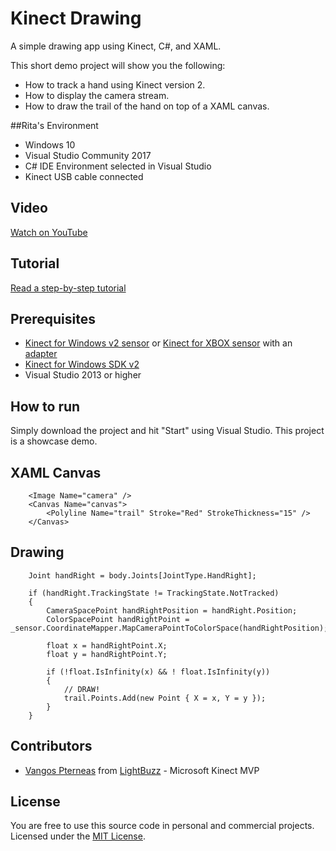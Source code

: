 # Kinect Drawing
A simple drawing app using Kinect, C#, and XAML.

This short demo project will show you the following:
* How to track a hand using Kinect version 2.
* How to display the camera stream.
* How to draw the trail of the hand on top of a XAML canvas.

##Rita's Environment
*  Windows 10
*  Visual Studio Community 2017
*  C# IDE Environment selected in Visual Studio
*  Kinect USB cable connected


## Video
[Watch on YouTube](https://youtu.be/8fTNLHeUXQg)

## Tutorial
[Read a step-by-step tutorial](http://pterneas.com/?p=2244&preview=true)

## Prerequisites
* [Kinect for Windows v2 sensor](http://amzn.to/1DQtBSV) or [Kinect for XBOX sensor](http://amzn.to/1AvdswC) with an [adapter](http://amzn.to/1wPJG55)
* [Kinect for Windows SDK v2](http://www.microsoft.com/en-us/download/details.aspx?id=44561)
* Visual Studio 2013 or higher

## How to run
Simply download the project and hit "Start" using Visual Studio. This project is a showcase demo.

## XAML Canvas

		<Image Name="camera" />
		<Canvas Name="canvas">
			<Polyline Name="trail" Stroke="Red" StrokeThickness="15" />
		</Canvas>

## Drawing

		Joint handRight = body.Joints[JointType.HandRight];

		if (handRight.TrackingState != TrackingState.NotTracked)
		{
			CameraSpacePoint handRightPosition = handRight.Position;
			ColorSpacePoint handRightPoint = _sensor.CoordinateMapper.MapCameraPointToColorSpace(handRightPosition);

			float x = handRightPoint.X;
			float y = handRightPoint.Y;

			if (!float.IsInfinity(x) && ! float.IsInfinity(y))
			{
				// DRAW!
				trail.Points.Add(new Point { X = x, Y = y });
			}
		}

## Contributors
* [Vangos Pterneas](http://pterneas.com) from [LightBuzz](http://lightbuzz.com) - Microsoft Kinect MVP

## License
You are free to use this source code in personal and commercial projects. Licensed under the [MIT License](https://github.com/LightBuzz/Kinect-Drawing/blob/master/LICENSE).
